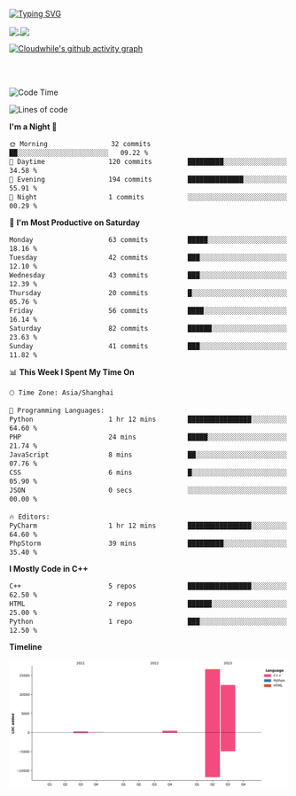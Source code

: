 [![Typing SVG](https://readme-typing-svg.demolab.com?font=Fira+Code&weight=600&size=22&duration=4500&pause=1000&color=D50E5C&center=true&vCenter=true&width=435&lines=Welcome+to+my+profile!;Here+are+nothing.;There+will+be+something+soon%EF%BC%81%EF%BC%81%EF%BC%81)](#)

<a href="https://github.com/cloudwhile">
  <img height=200 align="center" src="https://github-readme-stats.vercel.app/api?username=cloudwhile" />
</a>
<a href="https://github.com/cloudwhile">
  <img height=200 align="center" src="https://github-readme-stats.vercel.app/api/top-langs?username=cloudwhile&layout=compact&langs_count=8&card_width=320" />
</a>
<!--[![Top Langs](https://github-readme-stats.vercel.app/api/top-langs/?username=cloudwhile&layout=compact)](#)-->

[![Cloudwhile's github activity graph](https://github-readme-activity-graph.vercel.app/graph?username=cloudwhile&theme=default)](https://github.com/cloudwhile)

<!--[![Star History Chart](https://api.star-history.com/svg?repos=cloudwhile/tpcl&type=Timeline)](https://github.com/cloudwhile/tpcl)-->

<br/><br/>

<!--START_SECTION:waka-->
![Code Time](http://img.shields.io/badge/Code%20Time-57%20hrs%2046%20mins-blue)

![Lines of code](https://img.shields.io/badge/From%20Hello%20World%20I%27ve%20Written-29.9%20thousand%20lines%20of%20code-blue)

**I'm a Night 🦉** 

```text
🌞 Morning                32 commits          ██░░░░░░░░░░░░░░░░░░░░░░░   09.22 % 
🌆 Daytime                120 commits         █████████░░░░░░░░░░░░░░░░   34.58 % 
🌃 Evening                194 commits         ██████████████░░░░░░░░░░░   55.91 % 
🌙 Night                  1 commits           ░░░░░░░░░░░░░░░░░░░░░░░░░   00.29 % 
```
📅 **I'm Most Productive on Saturday** 

```text
Monday                   63 commits          █████░░░░░░░░░░░░░░░░░░░░   18.16 % 
Tuesday                  42 commits          ███░░░░░░░░░░░░░░░░░░░░░░   12.10 % 
Wednesday                43 commits          ███░░░░░░░░░░░░░░░░░░░░░░   12.39 % 
Thursday                 20 commits          █░░░░░░░░░░░░░░░░░░░░░░░░   05.76 % 
Friday                   56 commits          ████░░░░░░░░░░░░░░░░░░░░░   16.14 % 
Saturday                 82 commits          ██████░░░░░░░░░░░░░░░░░░░   23.63 % 
Sunday                   41 commits          ███░░░░░░░░░░░░░░░░░░░░░░   11.82 % 
```


📊 **This Week I Spent My Time On** 

```text
🕑︎ Time Zone: Asia/Shanghai

💬 Programming Languages: 
Python                   1 hr 12 mins        ████████████████░░░░░░░░░   64.60 % 
PHP                      24 mins             █████░░░░░░░░░░░░░░░░░░░░   21.74 % 
JavaScript               8 mins              ██░░░░░░░░░░░░░░░░░░░░░░░   07.76 % 
CSS                      6 mins              █░░░░░░░░░░░░░░░░░░░░░░░░   05.90 % 
JSON                     0 secs              ░░░░░░░░░░░░░░░░░░░░░░░░░   00.00 % 

🔥 Editors: 
PyCharm                  1 hr 12 mins        ████████████████░░░░░░░░░   64.60 % 
PhpStorm                 39 mins             █████████░░░░░░░░░░░░░░░░   35.40 % 
```

**I Mostly Code in C++** 

```text
C++                      5 repos             ████████████████░░░░░░░░░   62.50 % 
HTML                     2 repos             ██████░░░░░░░░░░░░░░░░░░░   25.00 % 
Python                   1 repo              ███░░░░░░░░░░░░░░░░░░░░░░   12.50 % 
```



**Timeline**

![Lines of Code chart](https://raw.githubusercontent.com/Cloudwhile/Cloudwhile/main/assets/bar_graph.png)


<!--END_SECTION:waka-->

